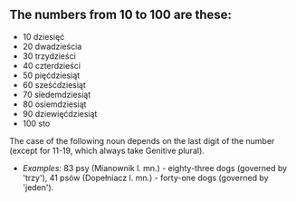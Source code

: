 ## The numbers from 10 to 100 are these:
* 10 dziesięć
* 20 dwadzieścia
* 30 trzydzieści
* 40 czterdzieści
* 50 pięćdziesiąt
* 60 sześćdziesiąt
* 70 siedemdziesiąt
* 80 osiemdziesiąt
* 90 dziewięćdziesiąt
* 100 sto

The case of the following noun depends on the last digit of the number (except for 11-19, which always take Genitive plural).

* *Examples:* 83 psy (Mianownik l. mn.) - eighty-three dogs (governed by 'trzy'), 41 psów (Dopełniacz l. mn.) - forty-one dogs (governed by 'jeden').